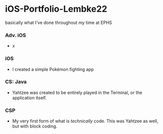 # iOS-Portfolio-Lembke22
basically what I've done throughout my time at EPHS

### Adv. iOS
* x

### iOS
* I created a simple Pokémon fighting app

### CS: Java
* Yahtzee was created to be entirely played in the Terminal, or the application itself.

### CSP
* My very first form of what is *technically* code. This was Yahtzee as well, but with block coding.

